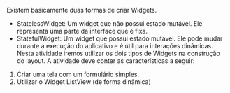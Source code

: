 Existem basicamente duas formas de criar Widgets.
- StatelessWidget: Um widget que não possui estado mutável. Ele
representa uma parte da interface que é fixa.
- StatefulWidget: Um widget que possui estado mutável. Ele pode mudar
durante a execução do aplicativo e é útil para interações dinâmicas.
Nesta atividade iremos utilizar os dois tipos de Widgets na construção do layout.
A atividade deve conter as características a seguir:
1) Criar uma tela com um formulário simples.
2) Utilizar o Widget ListView (de forma dinâmica)
